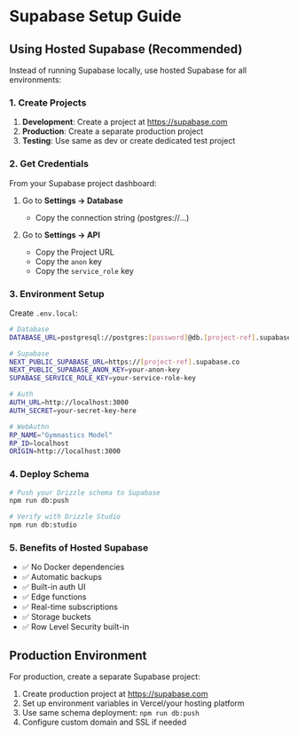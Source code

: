 # Supabase Setup Guide

## Using Hosted Supabase (Recommended)

Instead of running Supabase locally, use hosted Supabase for all environments:

### 1. Create Projects

1. **Development**: Create a project at https://supabase.com
2. **Production**: Create a separate production project
3. **Testing**: Use same as dev or create dedicated test project

### 2. Get Credentials

From your Supabase project dashboard:

1. Go to **Settings → Database**
   - Copy the connection string (postgres://...)
   
2. Go to **Settings → API**
   - Copy the Project URL
   - Copy the `anon` key
   - Copy the `service_role` key

### 3. Environment Setup

Create `.env.local`:

```bash
# Database
DATABASE_URL=postgresql://postgres:[password]@db.[project-ref].supabase.co:5432/postgres

# Supabase
NEXT_PUBLIC_SUPABASE_URL=https://[project-ref].supabase.co
NEXT_PUBLIC_SUPABASE_ANON_KEY=your-anon-key
SUPABASE_SERVICE_ROLE_KEY=your-service-role-key

# Auth
AUTH_URL=http://localhost:3000
AUTH_SECRET=your-secret-key-here

# WebAuthn
RP_NAME="Gymnastics Model"
RP_ID=localhost
ORIGIN=http://localhost:3000
```

### 4. Deploy Schema

```bash
# Push your Drizzle schema to Supabase
npm run db:push

# Verify with Drizzle Studio
npm run db:studio
```

### 5. Benefits of Hosted Supabase

- ✅ No Docker dependencies
- ✅ Automatic backups
- ✅ Built-in auth UI
- ✅ Edge functions
- ✅ Real-time subscriptions
- ✅ Storage buckets
- ✅ Row Level Security built-in

## Production Environment

For production, create a separate Supabase project:

1. Create production project at https://supabase.com
2. Set up environment variables in Vercel/your hosting platform
3. Use same schema deployment: `npm run db:push`
4. Configure custom domain and SSL if needed